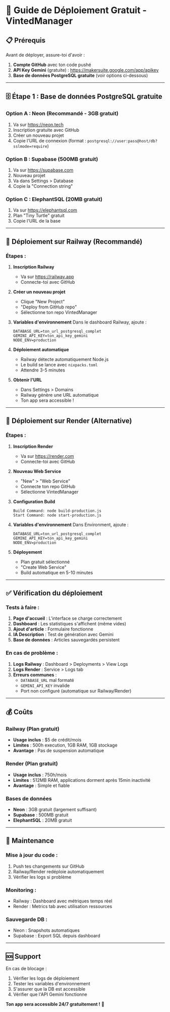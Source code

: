 # 🚀 Guide de Déploiement Gratuit - VintedManager

## 📋 Prérequis

Avant de déployer, assure-toi d'avoir :

1. **Compte GitHub** avec ton code pushé
2. **API Key Gemini** (gratuite) : https://makersuite.google.com/app/apikey  
3. **Base de données PostgreSQL gratuite** (voir options ci-dessous)

---

## 🗄️ Étape 1 : Base de données PostgreSQL gratuite

### Option A : Neon (Recommandé - 3GB gratuit)
1. Va sur https://neon.tech
2. Inscription gratuite avec GitHub
3. Créer un nouveau projet
4. Copie l'URL de connexion (format : `postgresql://user:pass@host/db?sslmode=require`)

### Option B : Supabase (500MB gratuit)
1. Va sur https://supabase.com
2. Nouveau projet
3. Va dans Settings > Database 
4. Copie la "Connection string"

### Option C : ElephantSQL (20MB gratuit)
1. Va sur https://elephantsql.com
2. Plan "Tiny Turtle" gratuit
3. Copie l'URL de la base

---

## 🚂 Déploiement sur Railway (Recommandé)

### Étapes :

1. **Inscription Railway**
   - Va sur https://railway.app
   - Connecte-toi avec GitHub

2. **Créer un nouveau projet**
   - Clique "New Project"
   - "Deploy from GitHub repo"
   - Sélectionne ton repo VintedManager

3. **Variables d'environnement**
   Dans le dashboard Railway, ajoute :
   ```
   DATABASE_URL=ton_url_postgresql_complet
   GEMINI_API_KEY=ton_api_key_gemini
   NODE_ENV=production
   ```

4. **Déploiement automatique**
   - Railway détecte automatiquement Node.js
   - Le build se lance avec `nixpacks.toml`
   - Attendre 3-5 minutes

5. **Obtenir l'URL**
   - Dans Settings > Domains
   - Railway génère une URL automatique
   - Ton app sera accessible !

---

## 🎨 Déploiement sur Render (Alternative)

### Étapes :

1. **Inscription Render**
   - Va sur https://render.com
   - Connecte-toi avec GitHub

2. **Nouveau Web Service**
   - "New" > "Web Service"
   - Connecte ton repo GitHub
   - Sélectionne VintedManager

3. **Configuration Build**
   ```
   Build Command: node build-production.js
   Start Command: node start-production.js
   ```

4. **Variables d'environnement**
   Dans Environment, ajoute :
   ```
   DATABASE_URL=ton_url_postgresql_complet
   GEMINI_API_KEY=ton_api_key_gemini
   NODE_ENV=production
   ```

5. **Déployement**
   - Plan gratuit sélectionné
   - "Create Web Service"
   - Build automatique en 5-10 minutes

---

## ✅ Vérification du déploiement

### Tests à faire :

1. **Page d'accueil** : L'interface se charge correctement
2. **Dashboard** : Les statistiques s'affichent (même vides)
3. **Ajout d'article** : Formulaire fonctionne
4. **IA Description** : Test de génération avec Gemini
5. **Base de données** : Articles sauvegardés persistent

### En cas de problème :

1. **Logs Railway** : Dashboard > Deployments > View Logs
2. **Logs Render** : Service > Logs tab
3. **Erreurs communes** :
   - `DATABASE_URL` mal formaté
   - `GEMINI_API_KEY` invalide
   - Port non configuré (automatique sur Railway/Render)

---

## 💰 Coûts

### Railway (Plan gratuit)
- **Usage inclus** : $5 de crédit/mois
- **Limites** : 500h execution, 1GB RAM, 1GB stockage
- **Avantage** : Pas de suspension automatique

### Render (Plan gratuit)  
- **Usage inclus** : 750h/mois
- **Limites** : 512MB RAM, applications dorment après 15min inactivité
- **Avantage** : Simple et fiable

### Bases de données
- **Neon** : 3GB gratuit (largement suffisant)
- **Supabase** : 500MB gratuit
- **ElephantSQL** : 20MB gratuit

---

## 🔧 Maintenance

### Mise à jour du code :
1. Push tes changements sur GitHub
2. Railway/Render redéploie automatiquement
3. Vérifier les logs si problème

### Monitoring :
- Railway : Dashboard avec métriques temps réel
- Render : Metrics tab avec utilisation ressources

### Sauvegarde DB :
- Neon : Snapshots automatiques
- Supabase : Export SQL depuis dashboard

---

## 🆘 Support

En cas de blocage :
1. Vérifier les logs de déploiement
2. Tester les variables d'environnement
3. S'assurer que la DB est accessible
4. Vérifier que l'API Gemini fonctionne

**Ton app sera accessible 24/7 gratuitement !** 🎉